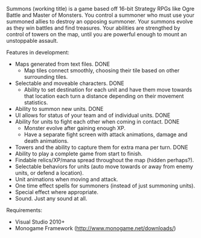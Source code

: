 Summons (working title) is a game based off 16-bit Strategy RPGs like Ogre Battle and Master of Monsters. You control a summoner who must use your summoned allies to destroy an opposing summoner. Your summons evolve as they win battles and find treasures. Your abilities are strengthed by control of towers on the map, until you are powerful enough to mount an unstoppable assault.

Features in development:
- Maps generated from text files. DONE
  - Map tiles connect smoothly, choosing their tile based on other surrounding tiles.
- Selectable and moveable characters. DONE
  - Ability to set destination for each unit and have them move towards that location each turn a distance depending on their movement statistics.
- Ability to summon new units. DONE
- UI allows for status of your team and of individual units. DONE
- Ability for units to fight each other when coming in contact. DONE
  - Monster evolve after gaining enough XP.
  - Have a separate fight screen with attack animations, damage and death animations.
- Towers and the ability to capture them for extra mana per turn. DONE
- Ability to play a complete game from start to finish.
- Findable relics/XP/mana spread throughout the map (hidden perhaps?).
- Selectable behaviors for units (auto move towards or away from enemy units, or defend a location).
- Unit animations when moving and attack.
- One time effect spells for summoners (instead of just summoning units).
- Special effect where appropriate.
- Sound. Just any sound at all.

Requirements:
- Visual Studio 2010+
- Monogame Framework (http://www.monogame.net/downloads/)
